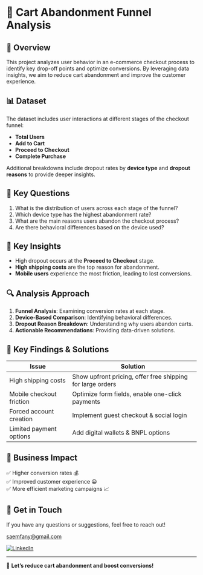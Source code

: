 # 🛒 Cart Abandonment Funnel Analysis  

## 📌 Overview  
This project analyzes user behavior in an e-commerce checkout process to identify key drop-off points and optimize conversions. By leveraging data insights, we aim to reduce cart abandonment and improve the customer experience.  

## 📊 Dataset  
The dataset includes user interactions at different stages of the checkout funnel:  
- **Total Users**  
- **Add to Cart**  
- **Proceed to Checkout**  
- **Complete Purchase**  

Additional breakdowns include dropout rates by **device type** and **dropout reasons** to provide deeper insights.  

## 📌 Key Questions
1. What is the distribution of users across each stage of the funnel?  
2. Which device type has the highest abandonment rate?  
3. What are the main reasons users abandon the checkout process?  
4. Are there behavioral differences based on the device used?

## 🚀 Key Insights  
- High dropout occurs at the **Proceed to Checkout** stage.  
- **High shipping costs** are the top reason for abandonment.  
- **Mobile users** experience the most friction, leading to lost conversions.  

## 🔍 Analysis Approach  
1. **Funnel Analysis**: Examining conversion rates at each stage.  
2. **Device-Based Comparison**: Identifying behavioral differences.  
3. **Dropout Reason Breakdown**: Understanding why users abandon carts.  
4. **Actionable Recommendations**: Providing data-driven solutions.  

## 🎯 Key Findings & Solutions  
| **Issue** | **Solution** |  
|-----------|-------------|  
| High shipping costs | Show upfront pricing, offer free shipping for large orders |  
| Mobile checkout friction | Optimize form fields, enable one-click payments |  
| Forced account creation | Implement guest checkout & social login |  
| Limited payment options | Add digital wallets & BNPL options |  

## 📌 Business Impact  
✅ Higher conversion rates 💰  
✅ Improved customer experience 😀  
✅ More efficient marketing campaigns 📈  

## 📢 Get in Touch  
If you have any questions or suggestions, feel free to reach out! 

saemfany@gmail.com

[![LinkedIn](https://img.shields.io/badge/linkedin-%230077B5.svg?style=for-the-badge&logo=linkedin&logoColor=white)](https://www.linkedin.com/in/syamsul-rizal-fany-410bb6325/)

---

🚀 **Let’s reduce cart abandonment and boost conversions!**  
